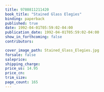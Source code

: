 ```yaml
---
title: 9780811211420
book_title: "Stained Glass Elegies"
binding: paperback
published: true
date: 1992-04-01T05:59:02-04:00
publication_date: 1992-04-01T05:59:02-04:00
show_in_forthcoming: false
contributors:

cover_image_path: Stained_Glass_Elegies.jpg
forsale: false
saleprice:
shipping_charge:
price_us: 14.95
price_cn:
trim_size:
page_count: 165
---
```


